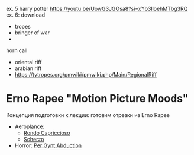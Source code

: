 
ex. 5 harry potter https://youtu.be/UowG3JGOsa8?si=xYb3IloehMTbg3RQ
ex. 6: download

- tropes
- bringer of war
- 


horn call

- oriental riff
- arabian riff
- https://tvtropes.org/pmwiki/pmwiki.php/Main/RegionalRiff 


# Erno Rapee "Motion Picture Moods"

Концепция подготовки к лекции: готовим отрезки из Erno Rapee

- Aeroplance:
   - [Rondo Capriccioso](https://youtu.be/CoVUoAUhocs?si=bHnW-dUiNmlKJ7ka&t=144)
   - [Scherzo](https://www.youtube.com/watch?v=w7Ag4mzpf04)
- Horror: [Per Gynt Abduction](https://www.youtube.com/watch?v=bYm529DcpDM)
